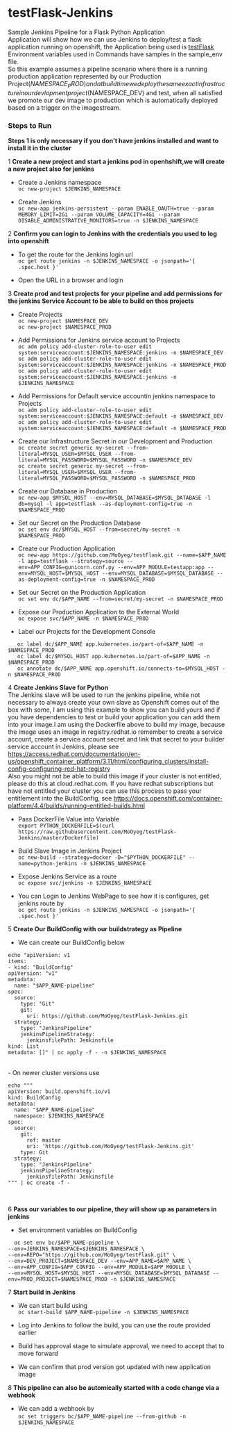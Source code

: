 # testFlask-Jenkins
Sample Jenkins Pipeline for a Flask Python Application<br/>
Application will show how we can use Jenkins to deploy/test a flask application running on openshift, the Application being used is [testFlask](https://github.com/MoOyeg/testFlask.git)<br/>
Environment variables used in Commands have samples in the sample_env file.<br/>
So this example assumes a pipeline scenario where there is a running production application represented by our Production Project($NAMESPACE_PROD) and at build time we deploy the same exact infrastructure in our devlopment project ($NAMESPACE_DEV) and test, when all satisfied we promote our dev image to production which is automatically deployed based on a trigger on the imagestream.

### Steps to Run<br/>
**Steps 1 is only necessary if you don't have jenkins installed and want to install it in the cluster**<br/>

1 **Create a new project and start a jenkins pod in openhshift,we will create a new project also for jenkins**<br/>
  - Create a Jenkins namespace<br/>
  ```oc new-project $JENKINS_NAMESPACE```<br/>
    
  - Create Jenkins<br/>
  ```oc new-app jenkins-persistent --param ENABLE_OAUTH=true --param MEMORY_LIMIT=2Gi --param VOLUME_CAPACITY=4Gi --param DISABLE_ADMINISTRATIVE_MONITORS=true -n $JENKINS_NAMESPACE```<br/>
      
2 **Confirm you can login to Jenkins with the credentials you used to log into openshift**
  - To get the route for the Jenkins login url<br/>
  ```oc get route jenkins -n $JENKINS_NAMESPACE -o jsonpath='{ .spec.host }'```

  - Open the URL in a browser and login<br/>
 
3 **Create prod and test projects for your pipeline and add permissions for the jenkins Service Account to be able to build on thos projects**<br/>
  - Create Projects <br/>
  ```oc new-project $NAMESPACE_DEV```<br/>
  ```oc new-project $NAMESPACE_PROD```<br/>
 
  - Add Permissions for Jenkins service account to Projects<br/>
  ```oc adm policy add-cluster-role-to-user edit system:serviceaccount:$JENKINS_NAMESPACE:jenkins -n $NAMESPACE_DEV```<br/>
  ```oc adm policy add-cluster-role-to-user edit system:serviceaccount:$JENKINS_NAMESPACE:jenkins -n $NAMESPACE_PROD```<br/>
  ```oc adm policy add-cluster-role-to-user edit system:serviceaccount:$JENKINS_NAMESPACE:jenkins -n $JENKINS_NAMESPACE```<br/>
  
  - Add Permissions for Default service accountin jenkins namespace to Projects<br/>
  ```oc adm policy add-cluster-role-to-user edit system:serviceaccount:$JENKINS_NAMESPACE:default -n $NAMESPACE_DEV```<br/>
  ```oc adm policy add-cluster-role-to-user edit system:serviceaccount:$JENKINS_NAMESPACE:default -n $NAMESPACE_PROD```<br/>
  
  - Create our Infrastructure Secret in our Development and Production<br/>
  ```oc create secret generic my-secret --from-literal=MYSQL_USER=$MYSQL_USER --from-literal=MYSQL_PASSWORD=$MYSQL_PASSWORD -n $NAMESPACE_DEV```<br/>
  ```oc create secret generic my-secret --from-literal=MYSQL_USER=$MYSQL_USER --from-literal=MYSQL_PASSWORD=$MYSQL_PASSWORD -n $NAMESPACE_PROD```<br/>
  
  - Create our Database in Production<br/>
  ```oc new-app $MYSQL_HOST --env=MYSQL_DATABASE=$MYSQL_DATABASE -l db=mysql -l app=testflask --as-deployment-config=true -n $NAMESPACE_PROD```<br/>
  
  - Set our Secret on the Production Database<br/>
  ```oc set env dc/$MYSQL_HOST --from=secret/my-secret -n $NAMESPACE_PROD```<br/>
   
  - Create our Production Application<br/>
  ```oc new-app https://github.com/MoOyeg/testFlask.git --name=$APP_NAME -l app=testflask --strategy=source --env=APP_CONFIG=gunicorn.conf.py --env=APP_MODULE=testapp:app --env=MYSQL_HOST=$MYSQL_HOST --env=MYSQL_DATABASE=$MYSQL_DATABASE --as-deployment-config=true -n $NAMESPACE_PROD```<br/>
  
  - Set our Secret on the Production Application<br/>
  ```oc set env dc/$APP_NAME --from=secret/my-secret -n $NAMESPACE_PROD```
 
  - Expose our Production Application to the External World<br/>
  ```oc expose svc/$APP_NAME -n $NAMESPACE_PROD```
  
  - Label our Projects for the Development Console
  ```
     oc label dc/$APP_NAME app.kubernetes.io/part-of=$APP_NAME -n $NAMESPACE_PROD
     oc label dc/$MYSQL_HOST app.kubernetes.io/part-of=$APP_NAME -n $NAMESPACE_PROD
     oc annotate dc/$APP_NAME app.openshift.io/connects-to=$MYSQL_HOST -n $NAMESPACE_PROD
  ```
  
4 **Create Jenkins Slave for Python**<br/>
The Jenkins slave will be used to run the jenkins pipeline, while not necessary to always create your own slave as 
Openshift comes out of the box with some, I am using this example to show you can build yours and if you have dependencies 
to test or build your application you can add them into your image.I am using the Dockerfile above to build my image, because the image uses an image in registry.redhat.io remember to create a service account, create a service account secret and link that secret to your builder service account in Jenkins, please see https://access.redhat.com/documentation/en-us/openshift_container_platform/3.11/html/configuring_clusters/install-config-configuring-red-hat-registry<br/>
Also you might not be able to build this image if your cluster is not entitled, please do this at cloud.redhat.com. If you have redhat subscriptions but have not entitled your cluster you can use this process to pass your entitlement into the BuildConfig, see https://docs.openshift.com/container-platform/4.4/builds/running-entitled-builds.html<br/> 
  - Pass DockerFile Value into Variable<br/>
  ```export PYTHON_DOCKERFILE=$(curl https://raw.githubusercontent.com/MoOyeg/testFlask-Jenkins/master/Dockerfile)```<br/>

  - Build Slave Image in Jenkins Project<br/>
  ```oc new-build --strategy=docker -D="$PYTHON_DOCKERFILE" --name=python-jenkins -n $JENKINS_NAMESPACE```<br/>

  - Expose Jenkins Service as a route<br/>
  ```oc expose svc/jenkins -n $JENKINS_NAMESPACE```

  - You can Login to Jenkins WebPage to see how it is configures, get jenkins route by<br/>
  ```oc get route jenkins -n $JENKINS_NAMESPACE -o jsonpath='{ .spec.host }' ```

5 **Create Our BuildConfig with our buildstrategy as Pipeline**<br/>
  - We can create our BuildConfig below<br/>
  ```
  echo "apiVersion: v1
items:
- kind: "BuildConfig"
  apiVersion: "v1"
  metadata:
    name: "$APP_NAME-pipeline"
  spec:
    source:
      type: "Git"
      git:
        uri: https://github.com/MoOyeg/testFlask-Jenkins.git
    strategy:
      type: "JenkinsPipeline"
      jenkinsPipelineStrategy:
        jenkinsfilePath: Jenkinsfile
kind: List
metadata: []" | oc apply -f - -n $JENKINS_NAMESPACE
```
<br/>
 - On newer cluster versions use <br/>

```
echo """
apiVersion: build.openshift.io/v1
kind: BuildConfig
metadata:
  name: "$APP_NAME-pipeline"
  namespace: $JENKINS_NAMESPACE
spec:
  source:
    git:
      ref: master
      uri: 'https://github.com/MoOyeg/testFlask-Jenkins.git'
    type: Git
  strategy:
    type: "JenkinsPipeline"
    jenkinsPipelineStrategy:
      jenkinsfilePath: Jenkinsfile
""" | oc create -f -
```
<br/>

6 **Pass our variables to our pipeline, they will show up as parameters in jenkins**<br/>
- Set environment  variables on BuildConfig<br/>
```
  oc set env bc/$APP_NAME-pipeline \
--env=JENKINS_NAMESPACE=$JENKINS_NAMESPACE \
--env=REPO="https://github.com/MoOyeg/testFlask.git" \
--env=DEV_PROJECT=$NAMESPACE_DEV --env=APP_NAME=$APP_NAME \
--env=APP_CONFIG=$APP_CONFIG --env=APP_MODULE=$APP_MODULE \
--env=MYSQL_HOST=$MYSQL_HOST --env=MYSQL_DATABASE=$MYSQL_DATABASE --env=PROD_PROJECT=$NAMESPACE_PROD -n $JENKINS_NAMESPACE
```
7 **Start build in Jenkins**
- We can start build using<br/>
```oc start-build $APP_NAME-pipeline -n $JENKINS_NAMESPACE```<br/>

- Log into Jenkins to follow the build, you can use the route provided earlier<br/>

- Build has approval stage to simulate approval, we need to accept that to move forward<br/>

- We can confirm that prod version got updated with new application image<br/>

8 **This pipeline can also be automically started with a code change via a webhook**<br/>
- We can add a webhook by<br/>
```oc set triggers bc/$APP_NAME-pipeline --from-github -n $JENKINS_NAMESPACE```


